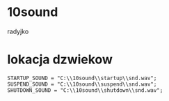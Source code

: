 # 10sound
radyjko

# lokacja dzwiekow
```
STARTUP_SOUND = "C:\\10sound\\startup\\snd.wav";
SUSPEND_SOUND = "C:\\10sound\\suspend\\snd.wav";
SHUTDOWN_SOUND = "C:\\10sound\\shutdown\\snd.wav";
```
